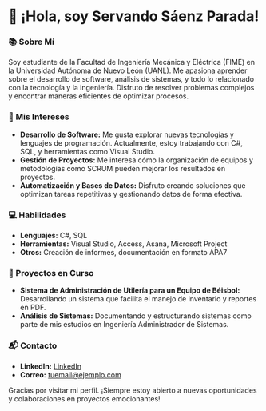 # 👋 ¡Hola, soy Servando Sáenz Parada!

### 📚 Sobre Mí
Soy estudiante de la Facultad de Ingeniería Mecánica y Eléctrica (FIME) en la Universidad Autónoma de Nuevo León (UANL). Me apasiona aprender sobre el desarrollo de software, análisis de sistemas, y todo lo relacionado con la tecnología y la ingeniería. Disfruto de resolver problemas complejos y encontrar maneras eficientes de optimizar procesos.

### 🌟 Mis Intereses
- **Desarrollo de Software:** Me gusta explorar nuevas tecnologías y lenguajes de programación. Actualmente, estoy trabajando con C#, SQL, y herramientas como Visual Studio.
- **Gestión de Proyectos:** Me interesa cómo la organización de equipos y metodologías como SCRUM pueden mejorar los resultados en proyectos.
- **Automatización y Bases de Datos:** Disfruto creando soluciones que optimizan tareas repetitivas y gestionando datos de forma efectiva.

### 💻 Habilidades
- **Lenguajes:** C#, SQL
- **Herramientas:** Visual Studio, Access, Asana, Microsoft Project
- **Otros:** Creación de informes, documentación en formato APA7

### 🚀 Proyectos en Curso
- **Sistema de Administración de Utilería para un Equipo de Béisbol:** Desarrollando un sistema que facilita el manejo de inventario y reportes en PDF.
- **Análisis de Sistemas:** Documentando y estructurando sistemas como parte de mis estudios en Ingeniería Administrador de Sistemas.

### 📬 Contacto
- **LinkedIn:** [LinkedIn](https://www.linkedin.com/in/tuperfil)
- **Correo:** tuemail@ejemplo.com

Gracias por visitar mi perfil. ¡Siempre estoy abierto a nuevas oportunidades y colaboraciones en proyectos emocionantes!

<!--
**SaenzS/SaenzS** is a ✨ _special_ ✨ repository because its `README.md` (this file) appears on your GitHub profile.

Here are some ideas to get you started:

- 🔭 I’m currently working on ...
- 🌱 I’m currently learning ...
- 👯 I’m looking to collaborate on ...
- 🤔 I’m looking for help with ...
- 💬 Ask me about ...
- 📫 How to reach me: ...
- 😄 Pronouns: ...
- ⚡ Fun fact: ...
-->
